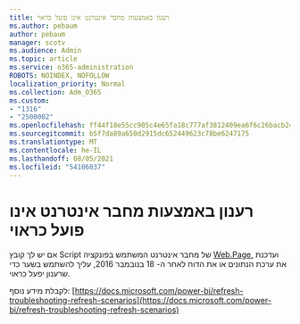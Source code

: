 ```yaml
---
title: רענון באמצעות מחבר אינטרנט אינו פועל כראוי
ms.author: pebaum
author: pebaum
manager: scotv
ms.audience: Admin
ms.topic: article
ms.service: o365-administration
ROBOTS: NOINDEX, NOFOLLOW
localization_priority: Normal
ms.collection: Adm_O365
ms.custom:
- "1316"
- "2500002"
ms.openlocfilehash: ff44f18e55cc905c4e65fa18c777af3812409ea6f6c26bacb24a7758c2749b5a
ms.sourcegitcommit: b5f7da89a650d2915dc652449623c78be6247175
ms.translationtype: MT
ms.contentlocale: he-IL
ms.lasthandoff: 08/05/2021
ms.locfileid: "54106037"
---
```

# <a name="refresh-using-web-connector-doesnt-work-properly"></a>רענון באמצעות מחבר אינטרנט אינו פועל כראוי

אם יש לך קובץ Script של מחבר אינטרנט המשתמש בפונקציה [Web.Page,](https://msdn.microsoft.com/library/mt260924.aspx) ועדכנת את ערכת הנתונים או את הדוח לאחר ה- 18 בנובמבר 2016, עליך להשתמש בשער כדי שרענון יפעל כראוי.

לקבלת מידע נוסף: [https://docs.microsoft.com/power-bi/refresh-troubleshooting-refresh-scenarios](https://docs.microsoft.com/power-bi/refresh-troubleshooting-refresh-scenarios)
